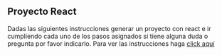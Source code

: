 ## Proyecto React 

Dadas las siguientes instrucciones generar un proyecto con react e ir cumpliendo cada uno de los pasos asignados si tiene alguna duda o pregunta por favor indicarlo. Para ver las instrucciones haga [click aquí](instructions.es.md)
